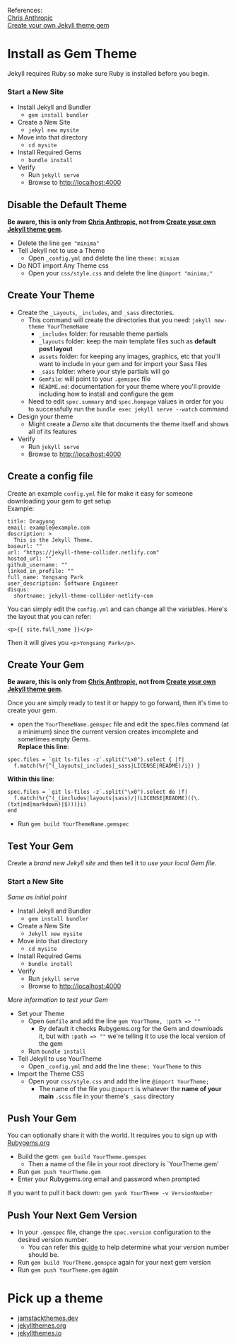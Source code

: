 References:  
[Chris Anthropic](https://www.chrisanthropic.com/blog/2016/creating-gem-based-themes-for-jekyll/)  
[Create your own Jekyll theme gem](https://ryandevelops.com/collection/2018-10-07-create-your-own-jekyll-theme-gem) 


# Install as Gem Theme
Jekyll requires Ruby so make sure Ruby is installed before you begin.

### Start a New Site
- Install Jekyll and Bundler
  - `gem install bundler`
- Create a New Site
  - `jekyl new mysite`
- Move into that directory
  - `cd mysite`
- Install Required Gems
  - `bundle install`
- Verify
  - Run `jekyll serve`
  - Browse to [http://localhost:4000](http://localhost:4000)

## Disable the Default Theme
**Be aware, this is only from [Chris Anthropic](https://www.chrisanthropic.com/blog/2016/creating-gem-based-themes-for-jekyll/), not from [Create your own Jekyll theme gem](https://ryandevelops.com/collection/2018-10-07-create-your-own-jekyll-theme-gem).**  

- Delete the line `gem "minima"`
- Tell Jekyll not to use a Theme
  - Open `_config.yml` and delete the line `theme: miniam`
- Do NOT import Any Theme css
  - Open your `css/style.css` and delete the line `@import "minima;"`

## Create Your Theme
- Create the `_Layouts`, `_includes`, and `_sass` directories.
  - This command will create the directories that you need: `jekyll new-theme YourThemeName`
    - `_includes` folder: for reusable theme partials
    - `_layouts` folder: keep the main template files such as **default post layout**
    - `assets` folder: for keeping any images, graphics, etc that you'll want to include in your gem and for import your Sass files
    - `_sass` folder: where your style partials will go
    - `Gemfile`: will point to your `.gemspec` file
    - `README.md`: documentation for your theme where you'll provide including how to install and configure the gem
  - Need to edit `spec.summary` and `spec.hompage` values in order for you to successfully run the `bundle exec jekyll serve --watch` command
- Design your theme
  - Might create a *Demo site* that documents the theme itself and shows all of its features
- Verify
  - Run `jekyll serve`
  - Browse to [http://localhost:4000](http://localhost:4000)

## Create a config file
Create an example `config.yml` file for make it easy for someone downloading your gem to get setup  
Example:
```
title: Dragyong
email: example@example.com
description: >
  This is the Jekyll Theme.
baseurl: ""
url: "https://jekyll-theme-collider.netlify.com"
hosted_url: ""
github_username: ""
linked_in_profile: ""
full_name: Yongsang Park
user_description: Software Engineer
disqus:
  shortname: jekyll-theme-collider-netlify-com
```
You can simply edit the `config.yml` and can change all the variables. Here's the layout that you can refer:
```
<p>{{ site.full_name }}</p>
```
Then it will gives you `<p>Yongsang Park</p>`.

## Create Your Gem
**Be aware, this is only from [Chris Anthropic](https://www.chrisanthropic.com/blog/2016/creating-gem-based-themes-for-jekyll/), not from [Create your own Jekyll theme gem](https://ryandevelops.com/collection/2018-10-07-create-your-own-jekyll-theme-gem).**

Once you are simply ready to test it or happy to go forward, then it's time to create your gem.
- open the `YourThemeName.gemspec` file and edit the spec.files command (at a minimum) since the current version creates imcomplete and sometimes empty Gems.  
**Replace this line**:
```
spec.files = `git ls-files -z`.split("\x0").select { |f| 
  f.match(%r{^(_layouts|_includes|_sass|LICENSE|README)/i}) }
```
**Within this line**:
```
spec.files = `git ls-files -z`.split("\x0").select do |f|
  f.match(%r{^(_(includes|layouts|sass)/|(LICENSE|README)((\.(txt|md|markdown)|$)))}i)
end
```
- Run `gem build YourThemeName.gemspec`

## Test Your Gem
Create a *brand new Jekyll site* and then tell it to *use your local Gem file*.

### Start a New Site
*Same as initial point*
- Install Jekyll and Bundler
  - `gem install bundler`
- Create a New Site
  - `Jekyll new mysite`
- Move into that directory
  - `cd mysite`
- Install Required Gems
  - `bundle install`
- Verify
  - Run `jekyll serve`
  - Browse to [http://localhost:4000](http://localhost:4000)

*More information to test your Gem*  
- Set your Theme
  - Open `Gemfile` and add the line `gem YourTheme, :path => ""`
    - By default it checks Rubygems.org for the Gem and downloads it, but with `:path => ""` we're telling it to use the local version of the gem
  - Run `bundle install`
- Tell Jekyll to use YourTheme
  - Open `_config.yml` and add the line `theme: YourTheme` to this
- Import the Theme CSS
  - Open your `css/style.css` and add the line `@import YourTheme;`
    - The name of the file you `@import` is whatever the **name of your main** `.scss` file in your theme's `_sass` directory

## Push Your Gem
You can optionally share it with the world. It requires you to sign up with [Rubygems.org](https://rubygems.org)

- Build the gem: `gem build YourTheme.gemspec`
  - Then a name of the file in your root directory is `YourTheme.gem'
- Run `gem push YourTheme.gem`
- Enter your Rubygems.org email and password when prompted

If you want to pull it back down:
`gem yank YourTheme -v VersionNumber`

## Push Your Next Gem Version
- In your `.gemspec` file, change the `spec.version` configuration to the desired version number.
  - You can refer this [guide](https://guides.rubygems.org/patterns/#semantic-versioning) to help determine what your version number should be.
- Run `gem build YourTheme.gemspce` again for your next gem version
- Run `gem push YourTheme.gem` again

# Pick up a theme
- [jamstackthemes.dev](https://jamstackthemes.dev/ssg/jekyll/)
- [jekyllthemes.org](http://jekyllthemes.org/)
- [jekyllthemes.io](https://jekyllthemes.io/)

